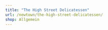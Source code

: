 ```yaml
---
title: "The High Street Delicatessen"
url: /newtown/the-high-street-delicatessen/
shop: Allgemein
---
```

